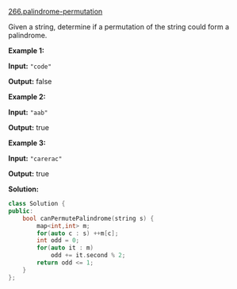 [266.palindrome-permutation](https://leetcode.com/problems/palindrome-permutation/)  

Given a string, determine if a permutation of the string could form a palindrome.

**Example 1:**

  
**Input:** `"code"`
  
**Output:** false

**Example 2:**

  
**Input:** `"aab"`
  
**Output:** true

**Example 3:**

  
**Input:** `"carerac"`
  
**Output:** true  



**Solution:**  

```cpp
class Solution {
public:
    bool canPermutePalindrome(string s) {
        map<int,int> m;
        for(auto c : s) ++m[c];
        int odd = 0;
        for(auto it : m)
            odd += it.second % 2;
        return odd <= 1;
    }
};
```
      